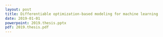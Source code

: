 ```yaml
---
layout: post
title: Differentiable optimization-based modeling for machine learning (PhD Thesis)
date: 2019-01-01
powerpoint: 2019.thesis.pptx
pdf: 2019.thesis.pdf
---
```

